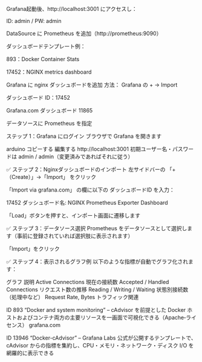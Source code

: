 Grafana起動後、http://localhost:3001 にアクセスし：

ID: admin / PW: admin

DataSource に Prometheus を追加（http://prometheus:9090）

ダッシュボードテンプレート例：

893：Docker Container Stats

17452：NGINX metrics dashboard

 Grafana に nginx ダッシュボードを追加
方法：
Grafana の + → Import

ダッシュボード ID：17452

Grafana.com ダッシュボード 11865

データソースに Prometheus を指定


ステップ 1：Grafana にログイン
ブラウザで Grafana を開きます

arduino
コピーする
編集する
http://localhost:3001
初期ユーザー名・パスワードは admin / admin（変更済みであればそれに従う）

✅ ステップ 2：Nginxダッシュボードのインポート
左サイドバーの 「+（Create）」→「Import」 をクリック

「Import via grafana.com」 の欄に以下の ダッシュボードID を入力：

17452
ダッシュボード名: NGINX Prometheus Exporter Dashboard

「Load」ボタンを押すと、インポート画面に遷移します

✅ ステップ 3：データソース選択
Prometheus をデータソースとして選択します（事前に登録されていれば選択肢に表示されます）

「Import」をクリック

✅ ステップ 4：表示されるグラフ例
以下のような指標が自動でグラフ化されます：

グラフ	説明
Active Connections	現在の接続数
Accepted / Handled Connections	リクエスト数の推移
Reading / Writing / Waiting	状態別接続数（処理中など）
Request Rate, Bytes	トラフィック関連

ID 893 “Docker and system monitoring” – cAdvisor を前提とした Docker ホストおよびコンテナ両方の主要リソースを一画面で可視化できる（Apache‐ライセンス）
grafana.com

ID 13946 “Docker-cAdvisor” – Grafana Labs 公式が公開するテンプレートで、cAdvisor からの指標を集約し、CPU・メモリ・ネットワーク・ディスク I/O を網羅的に表示できる
